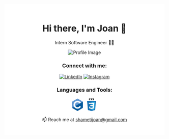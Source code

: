 <div style="background-color: #ffffff; padding: 20px;">
  <h1 align="center">Hi there, I'm Joan 👋</h1>
  <p align="center">Intern Software Engineer 👨‍💻</p>
  <p align="center">
    <img src="https://camo.githubusercontent.com/5dc6ee33381917e41fc9c4951799268998f11a9b864399bf79a0842e4f9b194d/68747470733a2f2f692e696d6775722e636f6d2f315a76566b44632e676966" alt="Profile Image">
  </p>

  <h3 align="center">Connect with me:</h3>
  <p align="center">
    <a href="https://linkedin.com/in/joan-shameti-536637160/" target="_blank"><img src="https://raw.githubusercontent.com/rahuldkjain/github-profile-readme-generator/master/src/images/icons/Social/linked-in-alt.svg" alt="LinkedIn" height="30" width="40" /></a>
    <a href="https://instagram.com/joan.shameti" target="_blank"><img src="https://raw.githubusercontent.com/rahuldkjain/github-profile-readme-generator/master/src/images/icons/Social/instagram.svg" alt="Instagram" height="30" width="40" /></a>
  </p>

  <h3 align="center">Languages and Tools:</h3>
  <p align="center">
    <img src="https://raw.githubusercontent.com/devicons/devicon/master/icons/c/c-original.svg" alt="C" width="40" height="40" />
    <img src="https://raw.githubusercontent.com/devicons/devicon/master/icons/css3/css3-original-wordmark.svg" alt="CSS3" width="40" height="40" />
    <!-- Add other icons here -->
  </p>

  <p align="center">
    📫 Reach me at <a href="mailto:shametijoan@gmail.com">shametijoan@gmail.com</a>
  </p>
</div>

